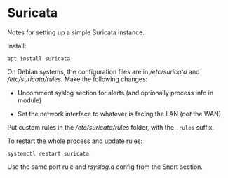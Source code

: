 # Suricata

Notes for setting up a simple Suricata instance.

Install:

    apt install suricata

On Debian systems, the configuration files are in _/etc/suricata_ and
_/etc/suricata/rules_. Make the following changes:

- Uncomment syslog section for alerts (and optionally process info in
  module)

- Set the network interface to whatever is facing the LAN (*not* the 
  WAN)

Put custom rules in the */etc/suricata/rules* folder, with the `.rules`
suffix.

To restart the whole process and update rules:

    systemctl restart suricata

Use the same port rule and *rsyslog.d* config from the Snort section.
